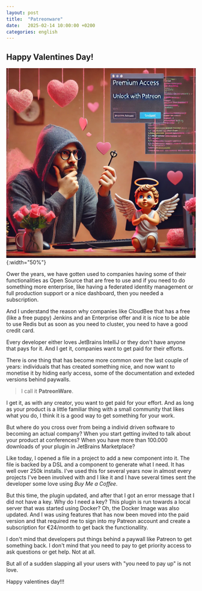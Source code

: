 ```yaml
---
layout: post
title:  "Patreonware"
date:   2025-02-14 10:00:00 +0200
categories: english
---
```


## Happy Valentines Day!

![ChatGPT generated Splash image for PatreonWare](/images/posts/patreonware.webp){:width="50%"}

Ower the years, we have gotten used to companies having some of their functionalities as Open Source that are free to use and if you need to do something more enterprise, like having a federated identity management or full production support or a nice dashboard, then you needed a subscription.

And I understand the reason why companies like CloudBee that has a free (like a free puppy) Jenkins and an Enterprise offer and it is nice to be able to use Redis but as soon as you need to cluster, you need to have a good credit card.

Every developer either loves JetBrains IntelliJ or they don't have anyone that pays for it. And I get it, companies want to get paid for their efforts.

There is one thing that has become more common over the last couple of years: individuals that has created something nice, and now want to monetise it by hiding early access, some of the documentation and exteded versions behind paywalls.

> I call it __PatreonWare__.

I get it, as with any creator, you want to get paid for your effort. And as long as your product is a little familiar thing with a small community that likes what you do, I think it is a good way to get something for your work.

But where do you cross over from being a individ driven software to becoming an actual company? When you start getting invited to talk about your product at conferences? When you have more than 100.000 downloads of your plugin in JetBrains Marketplace?

Like today, I opened a file in a project to add a new component into it. The file is backed by a DSL and a component to generate what I need. It has well over 250k installs. I've used this for several years now in almost every projects I've been involved with and I like it and I have several times sent the developer some love using _Buy Me a Coffee_. 

But this time, the plugin updated, and after that I got an error message that I did not have a key. Why do I need a key? This plugin is run towards a local server that was started using Docker? Oh, the Docker Image was also updated. And I was using features that has now been moved into the paid version and that required me to sign into my Patreon account and create a subscription for €24/month to get back the functionallity.

I don't mind that developers put things behind a paywall like Patreon to get something back. I don't mind that you need to pay to get priority access to ask questions or get help. Not at all.

But all of a sudden slapping all your users with "you need to pay up" is not love.

Happy valentines day!!!
